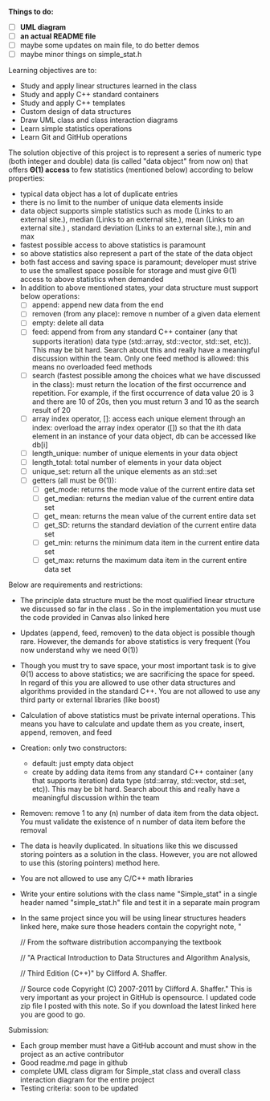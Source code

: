 **Things to do:**
- [ ] **UML diagram**
- [ ] **an actual README file**
- [ ] maybe some updates on main file, to do better demos
- [ ] maybe minor things on simple_stat.h

Learning objectives are to:
- Study and apply linear structures learned in the class
- Study and apply C++ standard containers
- Study and apply C++ templates
- Custom design of data structures
- Draw   UML class and class interaction diagrams
- Learn simple statistics operations 
- Learn Git and GitHub operations

The solution objective of this project is to represent a series of numeric type (both integer and double) data (is called "data object" from now on) that offers **Θ(1) access** to few statistics (mentioned below)  according to below properties:

- typical data object has a lot of duplicate entries 
- there is no limit to the number of unique data elements inside
- data object supports simple statistics such as mode (Links to an external site.), median (Links to an external site.), mean (Links to an external site.) ,  standard deviation (Links to an external site.), min and max
- fastest possible access to above statistics is paramount
- so above statistics also represent a part of the state of the data object
- both fast access and saving space is paramount; developer must strive to use the smallest space possible for storage and must give Θ(1) access to above statistics when demanded
- In addition to above mentioned states, your data structure must support below operations:
  - [ ] append: append new data from the end
  - [ ] removen (from any place): remove n number of a given data element
  - [ ] empty: delete all data
  - [ ] feed: append from from any standard C++ container (any that supports iteration) data type (std::array, std::vector, std::set, etc)). This may be bit hard. Search about this and really have a meaningful discussion within the team.  Only one feed method is allowed: this means no overloaded feed methods
  - [ ] search (fastest possible among the choices what we have  discussed in the class): must return the location of the first occurrence and repetition. For example, if the first occurrence of data value 20 is 3  and there are 10 of 20s, then you must return 3 and 10 as the search result of 20
  - [ ] array index operator, []: access each unique element through an index: overload the array index operator ([]) so that the ith data element in an instance of your data object, db can be accessed like db[i]
  - [ ] length_unique: number of unique elements in your data object
  - [ ] length_total: total number of elements in your data object
  - [ ] unique_set: return all the unique elements as an std::set
  - [ ] getters (all must be Θ(1)):
    - [ ] get_mode: returns the mode value of the current entire data set
    - [ ] get_median: returns the median value of the current entire data set
    - [ ] get_ mean: returns the mean value of the current entire data set
    - [ ] get_SD: returns the standard deviation  of the current entire data set
    - [ ] get_min: returns the minimum data item in the current entire data set
    - [ ] get_max: returns the maximum data item in the current entire data set 
    
Below are requirements and restrictions:
- The principle data structure must be the most qualified linear structure we discussed so far in the class . So in the implementation you must use the code provided in Canvas also linked here
- Updates (append, feed, removen) to the data object is possible though rare. However, the demands for above statistics is very frequent (You now understand why we need Θ(1))
- Though you must try to save space, your most important task is to give Θ(1) access to above statistics; we are sacrificing the space for speed. In regard of this you are allowed to use other data structures and algorithms provided in the standard C++. You are not allowed to use any third party or external libraries (like boost)
- Calculation of above statistics must be private internal operations. This means you have to calculate and update them as you create, insert, append, removen, and feed
- Creation: only two constructors:
  - default: just empty data object
  - create by adding data items from any standard C++ container (any that supports iteration) data type (std::array, std::vector, std::set, etc)). This may be bit hard. Search about this and really have a meaningful discussion within the team
- Removen: remove 1 to any (n) number of data item from the data object. You must validate the existence of n number of data item before the removal 
- The data is heavily duplicated. In situations like this we discussed storing pointers as a solution in the class. However, you are not allowed to use this (storing pointers) method here.
- You are not allowed to use any C/C++ math libraries
- Write your entire solutions with the class name "Simple_stat" in a single header named "simple_stat.h" file and test it in a separate main program
- In the same project since you will be using linear structures headers linked here, make sure those headers contain the copyright note, "

  // From the software distribution accompanying the textbook

  // "A Practical Introduction to Data Structures and Algorithm Analysis,

  // Third Edition (C++)" by Clifford A. Shaffer.

  // Source code Copyright (C) 2007-2011 by Clifford A. Shaffer."
  This is very important as your project in GitHub is opensource. 
  I updated code zip file I posted with this note. So if you download the latest linked here you are good to go.

Submission:

- Each group member must have a GitHub account and must show in the project as an active contributor
- Good readme.md page in github 
- complete UML class digram for Simple_stat class and overall class interaction diagram for the entire project
- Testing criteria: soon to be updated
